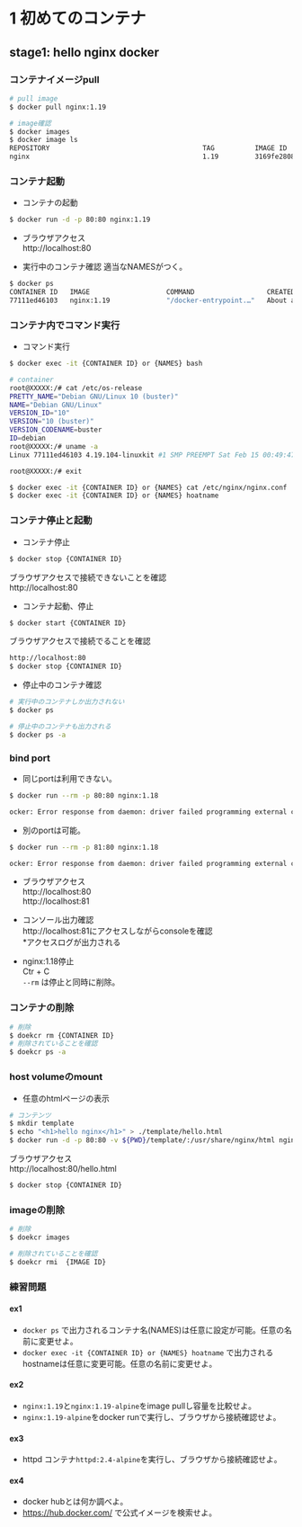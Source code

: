 # 1 初めてのコンテナ
## stage1: hello nginx docker

### コンテナイメージpull
```bash
# pull image
$ docker pull nginx:1.19

# image確認
$ docker images
$ docker image ls
REPOSITORY                                      TAG          IMAGE ID       CREATED         SIZE
nginx                                           1.19         3169fe28086d   3 days ago      126MB
```


### コンテナ起動
- コンテナの起動
```bash
$ docker run -d -p 80:80 nginx:1.19
```
- ブラウザアクセス<br>
http://localhost:80

- 実行中のコンテナ確認
適当なNAMESがつく。<br>
```bash
$ docker ps
CONTAINER ID   IMAGE                   COMMAND                  CREATED              STATUS          PORTS                    NAMES
77111ed46103   nginx:1.19              "/docker-entrypoint.…"   About a minute ago   Up 59 seconds   0.0.0.0:80->80/tcp       agitated_spence
```
### コンテナ内でコマンド実行
- コマンド実行
```bash
$ docker exec -it {CONTAINER ID} or {NAMES} bash

# container
root@XXXXX:/# cat /etc/os-release
PRETTY_NAME="Debian GNU/Linux 10 (buster)"
NAME="Debian GNU/Linux"
VERSION_ID="10"
VERSION="10 (buster)"
VERSION_CODENAME=buster
ID=debian
root@XXXXX:/# uname -a
Linux 77111ed46103 4.19.104-linuxkit #1 SMP PREEMPT Sat Feb 15 00:49:47 UTC 2020 aarch64 GNU/Linux

root@XXXXX:/# exit

$ docker exec -it {CONTAINER ID} or {NAMES} cat /etc/nginx/nginx.conf
$ docker exec -it {CONTAINER ID} or {NAMES} hoatname
```

### コンテナ停止と起動
- コンテナ停止
```bash
$ docker stop {CONTAINER ID}
```
ブラウザアクセスで接続できないことを確認<br>
http://localhost:80


- コンテナ起動、停止
```bash
$ docker start {CONTAINER ID}
```
ブラウザアクセスで接続でることを確認<br>

```bash
http://localhost:80
$ docker stop {CONTAINER ID}
```

- 停止中のコンテナ確認
```bash
# 実行中のコンテナしか出力されない
$ docker ps

# 停止中のコンテナも出力される
$ docker ps -a
```


### bind port
- 同じportは利用できない。
```bash
$ docker run --rm -p 80:80 nginx:1.18

ocker: Error response from daemon: driver failed programming external connectivity on endpoint funny_tharp (XXXX): Bind for 0.0.0.0:80 failed: port is already allocated.
```

- 別のportは可能。
```bash
$ docker run --rm -p 81:80 nginx:1.18

ocker: Error response from daemon: driver failed programming external connectivity on endpoint funny_tharp (XXXX): Bind for 0.0.0.0:80 failed: port is already allocated.
```
- ブラウザアクセス<br>
http://localhost:80<br>
http://localhost:81<br>

- コンソール出力確認<br>
http://localhost:81にアクセスしながらconsoleを確認<br>
*アクセスログが出力される

- nginx:1.18停止<br>
Ctr + C<br>
`--rm` は停止と同時に削除。


### コンテナの削除
```bash
# 削除
$ doekcr rm {CONTAINER ID}
# 削除されていることを確認
$ doekcr ps -a
```

### host volumeのmount
- 任意のhtmlページの表示
```bash
# コンテンツ
$ mkdir template
$ echo "<h1>hello nginx</h1>" > ./template/hello.html
$ docker run -d -p 80:80 -v ${PWD}/template/:/usr/share/nginx/html nginx:1.19
```
ブラウザアクセス<br>
http://localhost:80/hello.html<br>


```bash
$ docker stop {CONTAINER ID}
```

### imageの削除
```bash
# 削除
$ doekcr images

# 削除されていることを確認
$ doekcr rmi  {IMAGE ID}
```

### 練習問題

#### ex1
- `docker ps` で出力されるコンテナ名(NAMES)は任意に設定が可能。任意の名前に変更せよ。
- `docker exec -it {CONTAINER ID} or {NAMES} hoatname` で出力されるhostnameは任意に変更可能。任意の名前に変更せよ。

#### ex2
- `nginx:1.19`と`nginx:1.19-alpine`をimage pullし容量を比較せよ。
- `nginx:1.19-alpine`をdocker runで実行し、ブラウザから接続確認せよ。

#### ex3
- httpd コンテナ`httpd:2.4-alpine`を実行し、ブラウザから接続確認せよ。

#### ex4
- docker hubとは何か調べよ。
- https://hub.docker.com/ で公式イメージを検索せよ。
